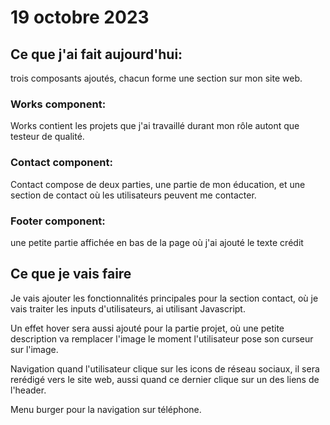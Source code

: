 # 19 octobre 2023

## Ce que j'ai fait aujourd'hui:

trois composants ajoutés, chacun forme une section sur mon site web.

### Works component:

Works contient les projets que j'ai travaillé durant mon rôle autont que testeur de qualité.

### Contact component:

Contact compose de deux parties, une partie de mon éducation, et une section de contact où les utilisateurs peuvent me contacter.

### Footer component:

une petite partie affichée en bas de la page où j'ai ajouté le texte crédit

## Ce que je vais faire

Je vais ajouter les fonctionnalités principales pour la section contact, où je vais traiter les inputs d'utilisateurs, ai utilisant Javascript.

Un effet hover sera aussi ajouté pour la partie projet, où une petite description va remplacer l'image le moment l'utilisateur pose son curseur sur l'image.

Navigation quand l'utilisateur clique sur les icons de réseau sociaux, il sera rerédigé vers le site web, aussi quand ce dernier clique sur un des liens de l'header.

Menu burger pour la navigation sur téléphone.